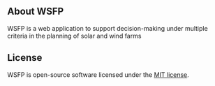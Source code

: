## About WSFP

WSFP is a web application to support decision-making under 
multiple criteria in the planning of solar and wind farms
## License

WSFP is open-source software licensed under the [MIT license](https://opensource.org/licenses/MIT).
